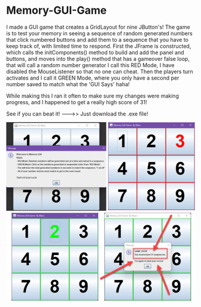# Memory-GUI-Game
 
I made a GUI game that creates a  GridLayout for nine JButton's! 
The game is to test your memory in seeing a sequence of random generated numbers that click numbered buttons and add them to a sequence that you have to keep track of, 
with limited time to respond. First the JFrame is constructed, which calls the initComponents() method to build and add the panel and buttons, 
and moves into the play() method that has a gameover false loop, that will call a random number generator I call this RED Mode, 
I have disabled the MouseListener so that no one can cheat. Then the players turn activates and I call it GREEN Mode, 
where you only have a second per number saved to match what the 'GUI Says' haha!

While making this I ran it often to make sure my changes were making progress, and I happened to get a really high score of 31! 

See if you can beat it! --->> Just download the .exe file!

![](MemoryGUIgame.png)
